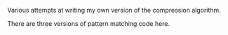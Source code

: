 Various attempts at writing my own version of the compression algorithm.

There are three versions of pattern matching code here.
